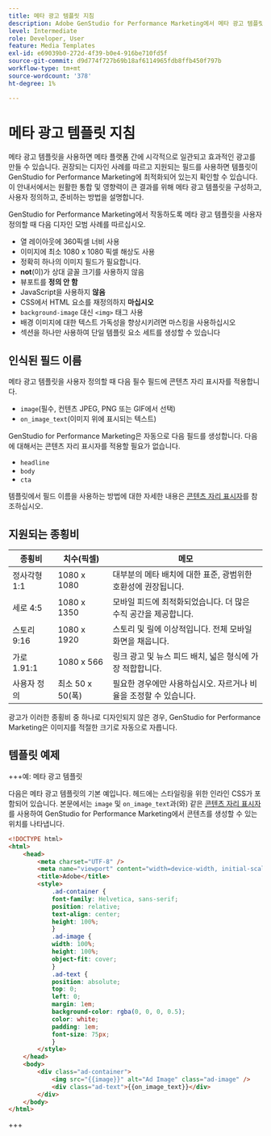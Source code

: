 ```yaml
---
title: 메타 광고 템플릿 지침
description: Adobe GenStudio for Performance Marketing에서 메타 광고 템플릿을 사용할 때의 모범 사례를 따르십시오.
level: Intermediate
role: Developer, User
feature: Media Templates
exl-id: e69039b0-272d-4f39-b0e4-916be710fd5f
source-git-commit: d9d774f727b69b18af6114965fdb8ffb450f797b
workflow-type: tm+mt
source-wordcount: '378'
ht-degree: 1%

---
```


# 메타 광고 템플릿 지침

메타 광고 템플릿을 사용하면 메타 플랫폼 간에 시각적으로 일관되고 효과적인 광고를 만들 수 있습니다. 권장되는 디자인 사례를 따르고 지원되는 필드를 사용하면 템플릿이 GenStudio for Performance Marketing에 최적화되어 있는지 확인할 수 있습니다. 이 안내서에서는 원활한 통합 및 영향력이 큰 결과를 위해 메타 광고 템플릿을 구성하고, 사용자 정의하고, 준비하는 방법을 설명합니다.

GenStudio for Performance Marketing에서 작동하도록 메타 광고 템플릿을 사용자 정의할 때 다음 디자인 모범 사례를 따르십시오.

- 열 레이아웃에 360픽셀 너비 사용
- 이미지에 최소 1080 x 1080 픽셀 해상도 사용
- 정확히 하나의 이미지 필드가 필요합니다.
- **not**(이)가 상대 글꼴 크기를 사용하지 않음
- 뷰포트를 **정의 안 함**
- JavaScript을 사용하지 **않음**
- CSS에서 HTML 요소를 재정의하지 **마십시오**
- `background-image` 대신 `<img>` 태그 사용
- 배경 이미지에 대한 텍스트 가독성을 향상시키려면 마스킹을 사용하십시오
- 섹션을 하나만 사용하여 단일 템플릿 요소 세트를 생성할 수 있습니다

## 인식된 필드 이름

메타 광고 템플릿을 사용자 정의할 때 다음 필수 필드에 콘텐츠 자리 표시자를 적용합니다.

- `image`(필수, 컨텐츠 JPEG, PNG 또는 GIF에서 선택)
- `on_image_text`(이미지 위에 표시되는 텍스트)

GenStudio for Performance Marketing은 자동으로 다음 필드를 생성합니다. 다음에 대해서는 콘텐츠 자리 표시자를 적용할 필요가 없습니다.

- `headline`
- `body`
- `cta`

템플릿에서 필드 이름을 사용하는 방법에 대한 자세한 내용은 [콘텐츠 자리 표시자](/help/user-guide/content/customize-template.md#content-placeholders)를 참조하십시오.

## 지원되는 종횡비

| 종횡비 | 치수(픽셀) | 메모 |
|------------------|----------------------------|-----------------------------------------------------------------------|
| 정사각형 1:1 | 1080 x 1080 | 대부분의 메타 배치에 대한 표준, 광범위한 호환성에 권장됩니다. |
| 세로 4:5 | 1080 x 1350 | 모바일 피드에 최적화되었습니다. 더 많은 수직 공간을 제공합니다. |
| 스토리 9:16 | 1080 x 1920 | 스토리 및 릴에 이상적입니다. 전체 모바일 화면을 채웁니다. |
| 가로 1.91:1 | 1080 x 566 | 링크 광고 및 뉴스 피드 배치, 넓은 형식에 가장 적합합니다. |
| 사용자 정의 | 최소 50 x 50(폭) | 필요한 경우에만 사용하십시오. 자르거나 비율을 조정할 수 있습니다. |

광고가 이러한 종횡비 중 하나로 디자인되지 않은 경우, GenStudio for Performance Marketing은 이미지를 적절한 크기로 자동으로 자릅니다.

## 템플릿 예제

+++예: 메타 광고 템플릿

<!-- Does this need to be a precise size? -->

다음은 메타 광고 템플릿의 기본 예입니다. 헤드에는 스타일링을 위한 인라인 CSS가 포함되어 있습니다. 본문에서는 `image` 및 `on_image_text`과(와) 같은 [콘텐츠 자리 표시자](#content-placeholders)를 사용하여 GenStudio for Performance Marketing에서 콘텐츠를 생성할 수 있는 위치를 나타냅니다.

```html {line-numbers="true" highlight="33"}
<!DOCTYPE html>
<html>
    <head>
        <meta charset="UTF-8" />
        <meta name="viewport" content="width=device-width, initial-scale=1.0" />
        <title>Adobe</title>
        <style>
            .ad-container {
            font-family: Helvetica, sans-serif;
            position: relative;
            text-align: center;
            height: 100%;
            }
            .ad-image {
            width: 100%;
            height: 100%;
            object-fit: cover;
            }
            .ad-text {
            position: absolute;
            top: 0;
            left: 0;
            margin: 1em;
            background-color: rgba(0, 0, 0, 0.5);
            color: white;
            padding: 1em;
            font-size: 75px;
            }
        </style>
    </head>
    <body>
        <div class="ad-container">
            <img src="{{image}}" alt="Ad Image" class="ad-image" />
            <div class="ad-text">{{on_image_text}}</div>
        </div>
    </body>
</html>
```

+++
